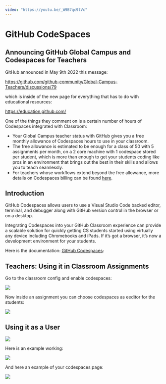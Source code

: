 ```yaml
---
video: "https://youtu.be/_W9B7qc9lVc"
---
```

# GitHub CodeSpaces

## Announcing GitHub Global Campus and Codespaces for Teachers

GitHub  announced in May 9th 2022 this message:

<https://github.com/github-community/Global-Campus-Teachers/discussions/79>

which is inside of the new page for everything that has to do with educational resources:

<https://education.github.com/>

One of the things they comment on is a certain number of hours of Codespaces integrated with Classroom:

* Your Global Campus teacher status with GitHub gives you a free monthly allowance of Codespaces hours to use in your classroom. 
* The free allowance is estimated to be enough for a class of 50 with 5 assignments per month, on a 2 core machine with 1 codespace stored per student, which is more than enough to get your students coding like pros in an environment that brings out the best in their skills and allows you to teach seamlessly. 
* For teachers whose workflows extend beyond the free allowance, more details on Codespaces billing can be found [here](https://docs.github.com/en/billing/managing-billing-for-github-codespaces/about-billing-for-codespaces#codespaces-pricing).


## Introduction 

GitHub Codespaces allows users to use a Visual Studio Code backed editor, terminal, and debugger along with GitHub version control in the browser or on a desktop. 

Integrating Codespaces into your GitHub Classroom experience can provide a scalable solution for quickly getting CS students started using virtually any device including Chromebooks and iPads. 
If it’s got a browser, it’s now a development environment for your students.

Here is the documentation: [GitHub Codespaces](https://docs.github.com/en/codespaces):

<youtube></youtube>

## Teachers: Using it in Classroom Assignments

Go to the classroom config and enable codespaces:

![](/images/codespaces-github-classroom-settings.png)

Now inside an assignment you can choose codespaces as eeditor for the students:

![](/images/codespaces-github-classroom-assignment.png)

## Using it as a User

![](/images/codespaces-yours.png)

Here is an example working:

![](/images/codespaces-working.png)

And here an example of your codespaces page:

![](/images/codespaces-screen.png)
